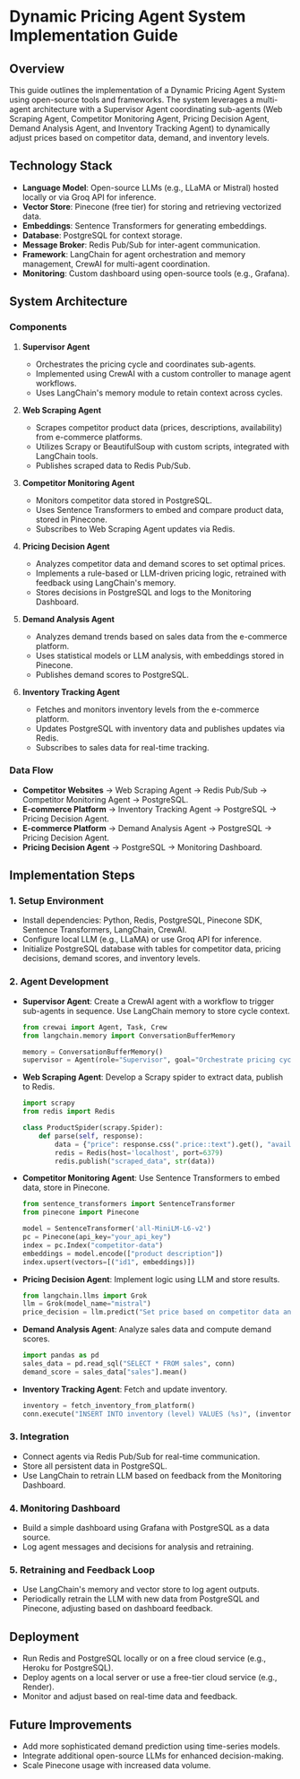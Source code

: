# Dynamic Pricing Agent System Implementation Guide

## Overview
This guide outlines the implementation of a Dynamic Pricing Agent System using open-source tools and frameworks. The system leverages a multi-agent architecture with a Supervisor Agent coordinating sub-agents (Web Scraping Agent, Competitor Monitoring Agent, Pricing Decision Agent, Demand Analysis Agent, and Inventory Tracking Agent) to dynamically adjust prices based on competitor data, demand, and inventory levels.

## Technology Stack
- **Language Model**: Open-source LLMs (e.g., LLaMA or Mistral) hosted locally or via Groq API for inference.
- **Vector Store**: Pinecone (free tier) for storing and retrieving vectorized data.
- **Embeddings**: Sentence Transformers for generating embeddings.
- **Database**: PostgreSQL for context storage.
- **Message Broker**: Redis Pub/Sub for inter-agent communication.
- **Framework**: LangChain for agent orchestration and memory management, CrewAI for multi-agent coordination.
- **Monitoring**: Custom dashboard using open-source tools (e.g., Grafana).

## System Architecture

### Components
1. **Supervisor Agent**
   - Orchestrates the pricing cycle and coordinates sub-agents.
   - Implemented using CrewAI with a custom controller to manage agent workflows.
   - Uses LangChain's memory module to retain context across cycles.

2. **Web Scraping Agent**
   - Scrapes competitor product data (prices, descriptions, availability) from e-commerce platforms.
   - Utilizes Scrapy or BeautifulSoup with custom scripts, integrated with LangChain tools.
   - Publishes scraped data to Redis Pub/Sub.

3. **Competitor Monitoring Agent**
   - Monitors competitor data stored in PostgreSQL.
   - Uses Sentence Transformers to embed and compare product data, stored in Pinecone.
   - Subscribes to Web Scraping Agent updates via Redis.

4. **Pricing Decision Agent**
   - Analyzes competitor data and demand scores to set optimal prices.
   - Implements a rule-based or LLM-driven pricing logic, retrained with feedback using LangChain's memory.
   - Stores decisions in PostgreSQL and logs to the Monitoring Dashboard.

5. **Demand Analysis Agent**
   - Analyzes demand trends based on sales data from the e-commerce platform.
   - Uses statistical models or LLM analysis, with embeddings stored in Pinecone.
   - Publishes demand scores to PostgreSQL.

6. **Inventory Tracking Agent**
   - Fetches and monitors inventory levels from the e-commerce platform.
   - Updates PostgreSQL with inventory data and publishes updates via Redis.
   - Subscribes to sales data for real-time tracking.

### Data Flow
- **Competitor Websites** → Web Scraping Agent → Redis Pub/Sub → Competitor Monitoring Agent → PostgreSQL.
- **E-commerce Platform** → Inventory Tracking Agent → PostgreSQL → Pricing Decision Agent.
- **E-commerce Platform** → Demand Analysis Agent → PostgreSQL → Pricing Decision Agent.
- **Pricing Decision Agent** → PostgreSQL → Monitoring Dashboard.

## Implementation Steps

### 1. Setup Environment
- Install dependencies: Python, Redis, PostgreSQL, Pinecone SDK, Sentence Transformers, LangChain, CrewAI.
- Configure local LLM (e.g., LLaMA) or use Groq API for inference.
- Initialize PostgreSQL database with tables for competitor data, pricing decisions, demand scores, and inventory levels.

### 2. Agent Development
- **Supervisor Agent**: Create a CrewAI agent with a workflow to trigger sub-agents in sequence. Use LangChain memory to store cycle context.
  ```python
  from crewai import Agent, Task, Crew
  from langchain.memory import ConversationBufferMemory

  memory = ConversationBufferMemory()
  supervisor = Agent(role="Supervisor", goal="Orchestrate pricing cycle", memory=memory)
  ```

- **Web Scraping Agent**: Develop a Scrapy spider to extract data, publish to Redis.
  ```python
  import scrapy
  from redis import Redis

  class ProductSpider(scrapy.Spider):
      def parse(self, response):
          data = {"price": response.css(".price::text").get(), "availability": response.css(".stock::text").get()}
          redis = Redis(host='localhost', port=6379)
          redis.publish("scraped_data", str(data))
  ```

- **Competitor Monitoring Agent**: Use Sentence Transformers to embed data, store in Pinecone.
  ```python
  from sentence_transformers import SentenceTransformer
  from pinecone import Pinecone

  model = SentenceTransformer('all-MiniLM-L6-v2')
  pc = Pinecone(api_key="your_api_key")
  index = pc.Index("competitor-data")
  embeddings = model.encode(["product description"])
  index.upsert(vectors=[("id1", embeddings)])
  ```

- **Pricing Decision Agent**: Implement logic using LLM and store results.
  ```python
  from langchain.llms import Grok
  llm = Grok(model_name="mistral")
  price_decision = llm.predict("Set price based on competitor data and demand score")
  ```

- **Demand Analysis Agent**: Analyze sales data and compute demand scores.
  ```python
  import pandas as pd
  sales_data = pd.read_sql("SELECT * FROM sales", conn)
  demand_score = sales_data["sales"].mean()
  ```

- **Inventory Tracking Agent**: Fetch and update inventory.
  ```python
  inventory = fetch_inventory_from_platform()
  conn.execute("INSERT INTO inventory (level) VALUES (%s)", (inventory,))
  ```

### 3. Integration
- Connect agents via Redis Pub/Sub for real-time communication.
- Store all persistent data in PostgreSQL.
- Use LangChain to retrain LLM based on feedback from the Monitoring Dashboard.

### 4. Monitoring Dashboard
- Build a simple dashboard using Grafana with PostgreSQL as a data source.
- Log agent messages and decisions for analysis and retraining.

### 5. Retraining and Feedback Loop
- Use LangChain's memory and vector store to log agent outputs.
- Periodically retrain the LLM with new data from PostgreSQL and Pinecone, adjusting based on dashboard feedback.

## Deployment
- Run Redis and PostgreSQL locally or on a free cloud service (e.g., Heroku for PostgreSQL).
- Deploy agents on a local server or use a free-tier cloud service (e.g., Render).
- Monitor and adjust based on real-time data and feedback.

## Future Improvements
- Add more sophisticated demand prediction using time-series models.
- Integrate additional open-source LLMs for enhanced decision-making.
- Scale Pinecone usage with increased data volume.